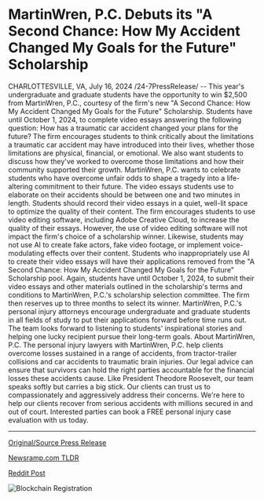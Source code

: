 # MartinWren, P.C. Debuts its "A Second Chance: How My Accident Changed My Goals for the Future" Scholarship

CHARLOTTESVILLE, VA, July 16, 2024 /24-7PressRelease/ -- This year's undergraduate and graduate students have the opportunity to win $2,500 from MartinWren, P.C., courtesy of the firm's new "A Second Chance: How My Accident Changed My Goals for the Future" Scholarship. Students have until October 1, 2024, to complete video essays answering the following question:  How has a traumatic car accident changed your plans for the future?  The firm encourages students to think critically about the limitations a traumatic car accident may have introduced into their lives, whether those limitations are physical, financial, or emotional. We also want students to discuss how they've worked to overcome those limitations and how their community supported their growth.  MartinWren, P.C. wants to celebrate students who have overcome unfair odds to shape a tragedy into a life-altering commitment to their future. The video essays students use to elaborate on their accidents should be between one and two minutes in length.  Students should record their video essays in a quiet, well-lit space to optimize the quality of their content. The firm encourages students to use video editing software, including Adobe Creative Cloud, to increase the quality of their essays. However, the use of video editing software will not impact the firm's choice of a scholarship winner.   Likewise, students may not use AI to create fake actors, fake video footage, or implement voice-modulating effects over their content. Students who inappropriately use AI to create their video essays will have their applications removed from the "A Second Chance: How My Accident Changed My Goals for the Future" Scholarship pool.  Again, students have until October 1, 2024, to submit their video essays and other materials outlined in the scholarship's terms and conditions to MartinWren, P.C.'s scholarship selection committee. The firm then reserves up to three months to select its winner.  MartinWren, P.C.'s personal injury attorneys encourage undergraduate and graduate students in all fields of study to put their applications forward before time runs out. The team looks forward to listening to students' inspirational stories and helping one lucky recipient pursue their long-term goals.  About MartinWren, P.C.  The personal injury lawyers with MartinWren, P.C. help clients overcome losses sustained in a range of accidents, from tractor-trailer collisions and car accidents to traumatic brain injuries. Our legal advice can ensure that survivors can hold the right parties accountable for the financial losses these accidents cause.  Like President Theodore Roosevelt, our team speaks softly but carries a big stick. Our clients can trust us to compassionately and aggressively address their concerns. We're here to help our clients recover from serious accidents with millions secured in and out of court. Interested parties can book a FREE personal injury case evaluation with us today. 

---

[Original/Source Press Release](https://www.24-7pressrelease.com/press-release/512556/martinwren-pc-debuts-its-a-second-chance-how-my-accident-changed-my-goals-for-the-future-scholarship)
                    

[Newsramp.com TLDR](None) 



[Reddit Post](https://www.reddit.com/r/newsramp/comments/1e4icrp/martinwren_pc_offers_2500_scholarship_for/) 



![Blockchain Registration](https://cdn.newsramp.app/24-7PressRelease/qrcode/247/16/ovalsSPt.webp)